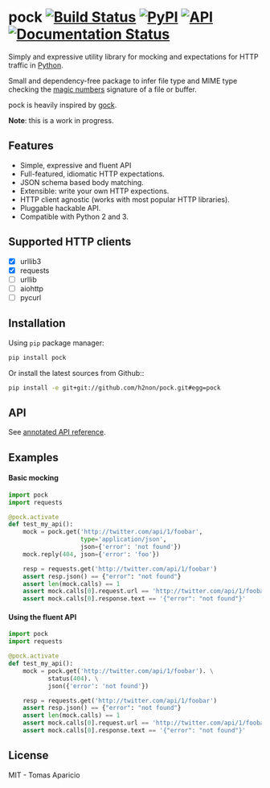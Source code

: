 # pock [![Build Status](https://travis-ci.org/h2non/pock.svg?branch=master)](https://travis-ci.org/h2non/pock) [![PyPI](https://img.shields.io/pypi/v/pock.svg?maxAge=2592000?style=flat-square)](https://pypi.python.org/pypi/pock) [![API](https://img.shields.io/badge/api-docs-green.svg)](https://h2non.github.io/pock) [![Documentation Status](https://readthedocs.org/projects/pock/badge/?version=latest)](http://pock.readthedocs.io/en/latest/?badge=latest)

Simply and expressive utility library for mocking and expectations for HTTP traffic in [Python](http://python.org).

Small and dependency-free package to infer file type and MIME type checking the [magic numbers](https://en.wikipedia.org/wiki/Magic_number_(programming)#Magic_numbers_in_files) signature of a file or buffer.

pock is heavily inspired by [gock](https://github.com/h2non/gock).

**Note**: this is a work in progress.

## Features

- Simple, expressive and fluent API
- Full-featured, idiomatic HTTP expectations.
- JSON schema based body matching.
- Extensible: write your own HTTP expections.
- HTTP client agnostic (works with most popular HTTP libraries).
- Pluggable hackable API.
- Compatible with Python 2 and 3.

## Supported HTTP clients

- [x] urllib3
- [x] requests
- [ ] urllib
- [ ] aiohttp
- [ ] pycurl

## Installation

Using `pip` package manager:
```bash
pip install pock
```

Or install the latest sources from Github::
```bash
pip install -e git+git://github.com/h2non/pock.git#egg=pock
```

## API

See [annotated API reference](https://h2non.github.io/pock).

## Examples

#### Basic mocking

```python
import pock
import requests

@pock.activate
def test_my_api():
    mock = pock.get('http://twitter.com/api/1/foobar',
                    type='application/json',
                    json={'error': 'not found'})
    mock.reply(404, json={'error': 'foo'})

    resp = requests.get('http://twitter.com/api/1/foobar')
    assert resp.json() == {"error": "not found"}
    assert len(mock.calls) == 1
    assert mock.calls[0].request.url == 'http://twitter.com/api/1/foobar'
    assert mock.calls[0].response.text == '{"error": "not found"}'
```

#### Using the fluent API

```python
import pock
import requests

@pock.activate
def test_my_api():
    mock = pock.get('http://twitter.com/api/1/foobar'). \
           status(404). \
           json({'error': 'not found'})

    resp = requests.get('http://twitter.com/api/1/foobar')
    assert resp.json() == {"error": "not found"}
    assert len(mock.calls) == 1
    assert mock.calls[0].request.url == 'http://twitter.com/api/1/foobar'
    assert mock.calls[0].response.text == '{"error": "not found"}'
```


## License

MIT - Tomas Aparicio
